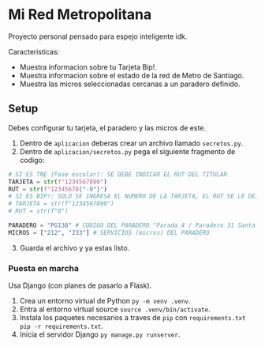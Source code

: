 # Mi Red Metropolitana
Proyecto personal pensado para espejo inteligente idk.  

Caracteristicas:  

 - Muestra informacion sobre tu Tarjeta Bip!.  
 - Muestra informacion sobre el estado de la red de Metro de Santiago.  
 - Muestra las micros seleccionadas cercanas a un paradero definido.  

## Setup
Debes configurar tu tarjeta, el paradero y las micros de este.  

 1. Dentro de `aplicacion` deberas crear un archivo llamado `secretos.py`.  
 2. Dentro de `aplicacion/secretos.py` pega el siguiente fragmento de codigo:  
 ```python
 # SI ES TNE (Pase escolar): SE DEBE INDICAR EL RUT DEL TITULAR
 TARJETA = str(f"1234567890")
 RUT = str(f"12345678{"-9"}")
 # SI ES BIP!: SOLO SE INGRESA EL NUMERO DE LA TARJETA, EL RUT SE LE DEJA UN "0"
 # TARJETA = str(f"1234567890")
 # RUT = str(f"0")

 PARADERO = "PG138" # CODIGO DEL PARADERO "Parada 4 / Paradero 31 Santa Rosa"
 MICROS = ["212", "233"] # SERVICIOS (micros) DEL PARADERO
 ```
 3. Guarda el archivo y ya estas listo.  

### Puesta en marcha
Usa Django (con planes de pasarlo a Flask).  

 1. Crea un entorno virtual de Python `py -m venv .venv`.  
 2. Entra al entorno virtual source `source .venv/bin/activate`.  
 3. Instala los paquetes necesarios a traves de `pip` con `requirements.txt` `pip -r requirements.txt`.  
 4. Inicia el servidor Django `py manage.py runserver`.  
